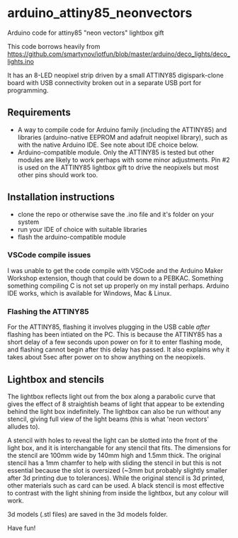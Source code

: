 # arduino_attiny85_neonvectors
Arduino code for attiny85 "neon vectors" lightbox gift

This code borrows heavily from https://github.com/smartynov/iotfun/blob/master/arduino/deco_lights/deco_lights.ino

It has an 8-LED neopixel strip driven by a small ATTINY85 digispark-clone board with USB connectivity broken out in a separate USB port for programming.

## Requirements
- A way to compile code for Arduino family (including the ATTINY85) and libraries (arduino-native EEPROM and adafruit neopixel library), such as with the native Arduino IDE. See note about IDE choice below.
- Arduino-compatible module. Only the ATTINY85 is tested but other modules are likely to work perhaps with some minor adjustments. Pin #2 is used on the ATTINY85 lightbox gift to drive the neopixels but most other pins should work too.

## Installation instructions
- clone the repo or otherwise save the .ino file and it's folder on your system
- run your IDE of choice with suitable libraries
- flash the arduino-compatible module

### VSCode compile issues
I was unable to get the code compile with VSCode and the Arduino Maker Workshop extension, though that could be down to a PEBKAC. Something something compiling C is not set up properly on my install perhaps. Arduino IDE works, which is available for Windows, Mac & Linux.

### Flashing the ATTINY85
For the ATTINY85, flashing it involves plugging in the USB cable *after* flashing has been intiated on the PC. This is because the ATTINY85 has a short delay of a few seconds upon power on for it to enter flashing mode, and flashing cannot begin after this delay has passed. It also explains why it takes about 5sec after power on to show anything on the neopixels.

## Lightbox and stencils
The lightbox reflects light out from the box along a parabolic curve that gives the effect of 8 straightish beams of light that appear to be extending behind the light box indefinitely. The lightbox can also be run without any stencil, giving full view of the light beams (this is what 'neon vectors' alludes to).

A stencil with holes to reveal the light can be slotted into the front of the light box, and it is interchangable for any stencil that fits. The dimensions for the stencil are 100mm wide by 140mm high and 1.5mm thick. The original stencil has a 1mm chamfer to help with sliding the stencil in but this is not essential because the slot is oversized (~3mm but probably slightly smaller after 3d printing due to tolerances). While the original stencil is 3d printed, other materials such as card can be used. A black stencil is most effective to contrast with the light shining from inside the lightbox, but any colour will work.

3d models (.stl files) are saved in the 3d models folder.

Have fun!
